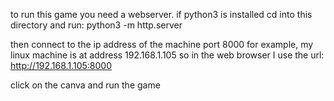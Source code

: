 to run this game you need a webserver. 
if python3 is installed cd into this directory and run:
python3 -m http.server

then connect to the ip address of the machine port 8000
for example, my linux machine is at address 192.168.1.105
so in the web browser I use the url:
http://192.168.1.105:8000

click on the canva and run the game

